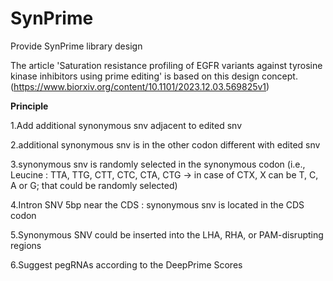 # SynPrime
Provide SynPrime library design


The article 'Saturation resistance profiling of EGFR variants against tyrosine kinase inhibitors using prime editing' is based on this design concept. (https://www.biorxiv.org/content/10.1101/2023.12.03.569825v1)


**Principle**

1.Add additional synonymous snv adjacent to edited snv

2.additional synonymous snv is in the other codon different with edited snv

3.synonymous snv is randomly selected in the synonymous codon (i.e., Leucine : TTA, TTG, CTT, CTC, CTA, CTG -> in case of CTX, X can be T, C, A or G; that could be randomly selected)

4.Intron SNV 5bp near the CDS : synonymous snv is located in the CDS codon

5.Synonymous SNV could be inserted into the LHA, RHA, or PAM-disrupting regions

6.Suggest pegRNAs according to the DeepPrime Scores 
